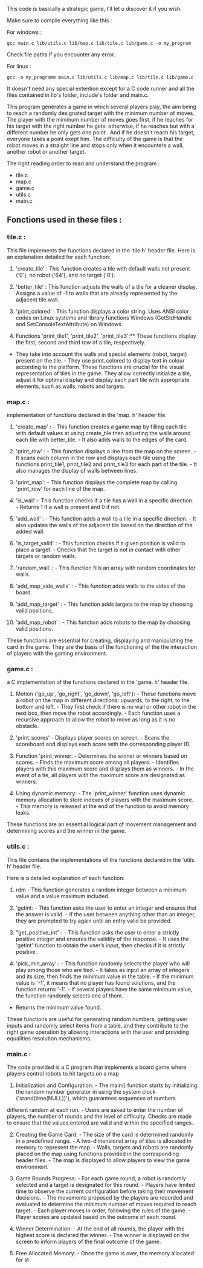 This code is basically a strategic game, I'll let u discover it if you wish.

Make sure to compile everything like this :

For windows : 

    gcc main.c lib/utils.c lib/map.c lib/tile.c lib/game.c -o my_program

Check file paths if you encounter any error.

For linux :

    gcc -o my_programm main.c lib/utils.c lib/map.c lib/tile.c lib/game.c


It doesn't need any special extention except for a C code runner and all the files contained in lib's folder, include's folder and main.c.

This program generates a game in which several players play, the aim being to reach a randomly designated target with the minimum number of moves. The player with the minimum number of moves goes first, if he reaches for his target with the right number he gets: otherwise, if he reaches but with a different number he only gets one point . And if he doesn't reach his target, everyone takes a point exept him. The difficulty of the game is that the robot moves in a straight line and stops only when it encounters a wall, another robot or another target.

The right reading order to read and understand the program : 
- tile.c
- map.c
- game.c
- utils.c
- main.c

## Fonctions used in these files :

### tile.c :
  
This file implements the functions declared in the 'tile.h' header file. Here is an explanation 
detailed for each function: 

1. 'create_tile' : This function creates a tile with default walls not present ('0'), no robot ('64'), and no target ('0'). 

2. 'better_tile' : This function adjusts the walls of a tile for a cleaner display. Assigns a value of -1 to walls that are already represented by the adjacent tile wall. 

3. 'print_colored' : This function displays a color string. Uses ANSI color codes on Linux systems and library functions 
Windows (GetStdHandle and SetConsoleTextAttribute) on Windows. 

4. Functions 'print_tile1', 'print_tile2', 'print_tile3':** These functions display the first, second and third row of a tile, respectively.

- They take into account the walls and special elements (robot, target) present on the tile. - They use print_colored to display text in colour according to         the platform. 
These functions are crucial for the visual representation of tiles in the game. They allow 
correctly initialize a tile, adjust it for optimal display and display each part 
tile with appropriate elements, such as walls, robots and targets. 

### map.c :

implementation of functions declared in the 'map. h' header file.  

1. 'create_map' : - This function creates a game map by filling each tile with default values at 
using create_tile then adjusting the walls around each tile with better_tile. - It also adds walls to the edges of the card. 

2. 'print_row' : - This function displays a line from the map on the screen. - It scans each column in the row and displays each tile using the 
functions 
print_tile1, print_tile2 and print_tile3 for each part of the tile. - It also manages the display of walls between lines.

3.  'print_map': - This function displays the complete map by calling 'print_row' for each line of the map. 

4.  'is_wall':- This function checks if a tile has a wall in a specific direction. - Returns 1 if a wall is present and 0 if not. 

5. 'add_wall' : - This function adds a wall to a tile in a specific direction. - It also updates the walls of the adjacent tile based on the                     direction of the added wall. 

6. 'is_target_valid' : - This function checks if a given position is valid to place a target. - Checks that the target is not in contact with         other       targets or random walls. 

7. 'random_wall' : - This function fills an array with random coordinates for walls. 

8. 'add_map_side_walls' : - This function adds walls to the sides of the board. 

9. 'add_map_target' : - This function adds targets to the map by choosing valid positions. 

10. 'add_map_robot' : - This function adds robots to the map by choosing valid positions. 

These functions are essential for creating, displaying and manipulating the card in the game. 
They are the basis of the functioning of the the interaction of players with the gaming environment.

### game.c : 

a C implementation of the functions declared in the 'game. h' header file.  

1. Motion  ('go_up', 'go_right', 'go_down', 'go_left'): - These functions move a robot on the map in different directions: upwards, to the right,     to the     bottom and left. - They first check if there is no wall or other robot in the next box, then 
move the robot accordingly. - Each function uses a recursive approach to allow the robot to move as long as it 
is no obstacle. 

2. 'print_scores'  - Displays player scores on screen. - Scans the scoreboard and displays each score with the corresponding player ID. 

3. Function 'print_winner: - Determines the winner or winners based on scores. - Finds the maximum score among all players. - Identifies players with this         maximum score and displays them as winners. - In the event of a tie, all players with the maximum score are designated as winners. 

4. Using dynamic memory: - The 'print_winner' function uses dynamic memory allocation to store indexes of 
players with the maximum score. - This memory is released at the end of the function to avoid memory leaks. 

These functions are an essential logical part of movement management and 
determining scores and the winner in the game.

### utils.c : 

This file contains the implementations of the functions declared in the 'utils. h' header file. 

Here is a detailed explanation of each function: 

1. rdm  - This function generates a random integer between a minimum value and a value 
maximum included. 

2. 'getint: - This function asks the user to enter an integer and ensures that the answer is valid. - If the user between anything other than an integer, they are prompted to try again until an entry valid be provided. 

3. "get_positive_int" : - This function asks the user to enter a strictly positive integer and ensures the validity of the response. - It uses the 'getint' function to obtain the user’s input, then checks if it is strictly positive.

4. 'pick_min_array' : - This function randomly selects the player who will play among those who are tied. - It takes as input an array of integers and its size, then finds the minimum value in the table. - If the minimum value is '-1', it means that no player has found solutions, and the function returns '-1'. - If several players have the same minimum value, the function randomly selects one of them. 
- Returns the minimum value found.

These functions are useful for generating random numbers, getting user inputs and 
randomly select items from a table, and they contribute to the right 
game operation by allowing interactions with the user and providing 
equalities resolution mechanisms.

### main.c :

The code provided is a C program that implements a board game where players 
control robots to hit targets on a map 

1. Initialization and Configuration: - The main() function starts by initializing the random number generator in 
using the system clock ('srand(time(NULL))'), which guarantees sequences of numbers 

different random at each run. - Users are asked to enter the number of players, the number of rounds and the 
level of difficulty. Checks are made to ensure that the values entered 
are valid and within the specified ranges. 

2. Creating the Game Card: - The size of the card is determined randomly in a predefined range. - A two-dimensional array of tiles is allocated in memory         to represent the map. - Walls, targets and robots are randomly placed on the map using 
functions provided in the corresponding header files. - The map is displayed to allow players to view the game environment. 

3. Game Rounds Progress: - For each game round, a robot is randomly selected and a target is 
designated for this round. - Players have limited time to observe the current configuration before taking 
their movement decisions. - The movements proposed by the players are recorded and evaluated to determine the 
minimum number of moves required to reach target. - Each player moves in order, following the rules of the game. - Player scores are updated based on the         outcome of each round. 

4. Winner Determination: - At the end of all rounds, the player with the highest score is declared the winner. - The winner is displayed on the screen to          inform players of the final outcome of the game. 

5. Free Allocated Memory: - Once the game is over, the memory allocated for st
